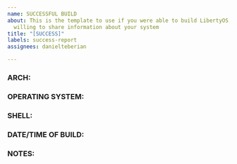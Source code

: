 ```yaml
---
name: SUCCESSFUL BUILD
about: This is the template to use if you were able to build LibertyOS, and you are
  willing to share information about your system
title: "[SUCCESS]"
labels: success-report
assignees: danielteberian

---
```


### ARCH:
### OPERATING SYSTEM:
### SHELL:
### DATE/TIME OF BUILD:
### NOTES:
